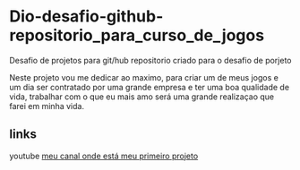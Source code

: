 # Dio-desafio-github-repositorio_para_curso_de_jogos
Desafio de projetos para git/hub
repositorio criado para o desafio de porjeto

Neste projeto vou me dedicar ao maximo, para criar um de meus jogos e um dia ser contratado por uma grande empresa e ter uma boa qualidade de vida,
trabalhar com o que eu mais amo será uma grande realizaçao que farei em minha vida.

## links 
youtube
[meu canal onde está meu primeiro projeto](https://www.youtube.com/channel/UC6qaRp3u4LkYh3g5FbYfGaw)


